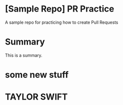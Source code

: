 # [Sample Repo] PR Practice
A sample repo for practicing how to create Pull Requests

# Summary
This is a summary.

# some new stuff
# TAYLOR SWIFT

